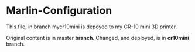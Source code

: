# Marlin-Configuration

This file, in branch mycr10mini is depoyed to my CR-10 mini 3D printer.

Original content is in master **branch**. Changed, and deployed, is in **cr10mini** branch.

